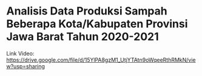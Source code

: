 # Analisis Data Produksi Sampah Beberapa Kota/Kabupaten Provinsi Jawa Barat Tahun 2020-2021
Link Video: https://drive.google.com/file/d/15YlPA8gzM1_UtjYTAtn9oWqeeRthRMkN/view?usp=sharing